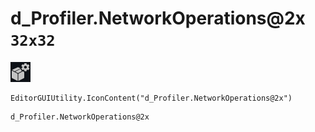 # d_Profiler.NetworkOperations@2x `32x32`
<img src="/img/d_Profiler.NetworkOperations@2x.png" width=32 height=32>

``` CSharp
EditorGUIUtility.IconContent("d_Profiler.NetworkOperations@2x")
```
```
d_Profiler.NetworkOperations@2x
```
